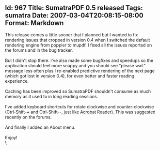 Id: 967
Title: SumatraPDF 0.5 released
Tags: sumatra
Date: 2007-03-04T20:08:15-08:00
Format: Markdown
--------------
This release comes a little sooner that I planned but I wanted to fix
rendering issues that cropped in version 0.4 when I switched the default
rendering engine from poppler to mupdf. I fixed all the issues reported
on the forums and in the bug tracker.\
\
But I didn't stop there. I've also made some bugfixes and speedups so
the application should feel more snappy and you should see "please wait"
message less often plus I re-enabled predictive rendering of the next
page (which got lost in version 0.4), for even better and faster reading
experience.\
\
Caching has been improved so SumatraPDF shouldn't consume as much memory
as it used to in long reading sessions.\
\
I've added keyboard shortcuts for rotate clockwise and counter-clockwise
(Ctrl-Shift-+ and Ctrl-Shift--, just like Acrobat Reader). This was
suggested recently on the forums.\
\
And finally I added an About menu.\
\
Enjoy!\
\

